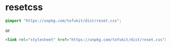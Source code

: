 # resetcss

```css
@import "https://unpkg.com/tofukit/dist/reset.css";
```

or

```html
<link rel="stylesheet" href="https://unpkg.com/tofukit/dist/reset.css">
```
